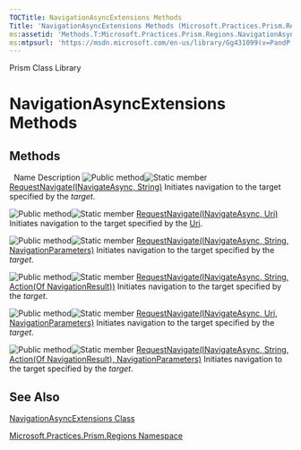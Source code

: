 ```yaml
---
TOCTitle: NavigationAsyncExtensions Methods
Title: 'NavigationAsyncExtensions Methods (Microsoft.Practices.Prism.Regions)'
ms:assetid: 'Methods.T:Microsoft.Practices.Prism.Regions.NavigationAsyncExtensions'
ms:mtpsurl: 'https://msdn.microsoft.com/en-us/library/Gg431099(v=PandP.50)'
---
```


Prism Class Library

NavigationAsyncExtensions Methods
=================================

Methods
-------

<span id="methodTableToggle"></span>
 
Name
Description
![](https://msdn.microsoft.com/en-us/Gg431099.pubmethod(en-us,PandP.50).gif "Public method")![](https://msdn.microsoft.com/en-us/Gg431099.static(en-us,PandP.50).gif "Static member")
[RequestNavigate(INavigateAsync, String)](https://msdn.microsoft.com/en-us/library/gg405988(v=pandp.50))
Initiates navigation to the target specified by the *target*.

![](https://msdn.microsoft.com/en-us/Gg431099.pubmethod(en-us,PandP.50).gif "Public method")![](https://msdn.microsoft.com/en-us/Gg431099.static(en-us,PandP.50).gif "Static member")
[RequestNavigate(INavigateAsync, Uri)](https://msdn.microsoft.com/en-us/library/gg405989(v=pandp.50))
Initiates navigation to the target specified by the [Uri](http://msdn2.microsoft.com/en-us/library/txt7706a).

![](https://msdn.microsoft.com/en-us/Gg431099.pubmethod(en-us,PandP.50).gif "Public method")![](https://msdn.microsoft.com/en-us/Gg431099.static(en-us,PandP.50).gif "Static member")
[RequestNavigate(INavigateAsync, String, NavigationParameters)](https://msdn.microsoft.com/en-us/library/dn736211(v=pandp.50))
Initiates navigation to the target specified by the *target*.

![](https://msdn.microsoft.com/en-us/Gg431099.pubmethod(en-us,PandP.50).gif "Public method")![](https://msdn.microsoft.com/en-us/Gg431099.static(en-us,PandP.50).gif "Static member")
[RequestNavigate(INavigateAsync, String, Action(Of NavigationResult))](https://msdn.microsoft.com/en-us/library/gg405990(v=pandp.50))
Initiates navigation to the target specified by the *target*.

![](https://msdn.microsoft.com/en-us/Gg431099.pubmethod(en-us,PandP.50).gif "Public method")![](https://msdn.microsoft.com/en-us/Gg431099.static(en-us,PandP.50).gif "Static member")
[RequestNavigate(INavigateAsync, Uri, NavigationParameters)](https://msdn.microsoft.com/en-us/library/dn736248(v=pandp.50))
Initiates navigation to the target specified by the *target*.

![](https://msdn.microsoft.com/en-us/Gg431099.pubmethod(en-us,PandP.50).gif "Public method")![](https://msdn.microsoft.com/en-us/Gg431099.static(en-us,PandP.50).gif "Static member")
[RequestNavigate(INavigateAsync, String, Action(Of NavigationResult), NavigationParameters)](https://msdn.microsoft.com/en-us/library/dn736275(v=pandp.50))
Initiates navigation to the target specified by the *target*.

See Also
--------


[NavigationAsyncExtensions Class](https://msdn.microsoft.com/en-us/library/microsoft.practices.prism.regions.navigationasyncextensions(v=pandp.50))

[Microsoft.Practices.Prism.Regions Namespace](https://msdn.microsoft.com/en-us/library/microsoft.practices.prism.regions(v=pandp.50))
